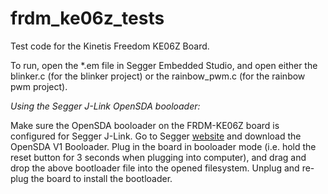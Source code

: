 # frdm_ke06z_tests
Test code for the Kinetis Freedom KE06Z Board.

To run, open the *.em file in Segger Embedded Studio, and open either the blinker.c (for the blinker project) or the rainbow_pwm.c (for the rainbow pwm project).

_Using the Segger J-Link OpenSDA booloader:_

Make sure the OpenSDA booloader on the FRDM-KE06Z board is configured for Segger J-Link. Go to Segger [website](https://www.segger.com/downloads/jlink/#JLinkOpenSDAGenericFirmwares) and download the OpenSDA V1 Booloader. Plug in the board in booloader mode (i.e. hold the reset button for 3 seconds when plugging into computer), and drag and drop the above bootloader file into the opened filesystem. Unplug and re-plug the board to install the bootloader.
